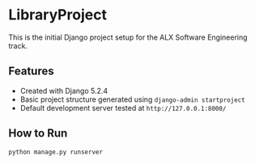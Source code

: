 # LibraryProject

This is the initial Django project setup for the ALX Software Engineering track.

## Features

- Created with Django 5.2.4
- Basic project structure generated using `django-admin startproject`
- Default development server tested at `http://127.0.0.1:8000/`

## How to Run

```bash
python manage.py runserver

